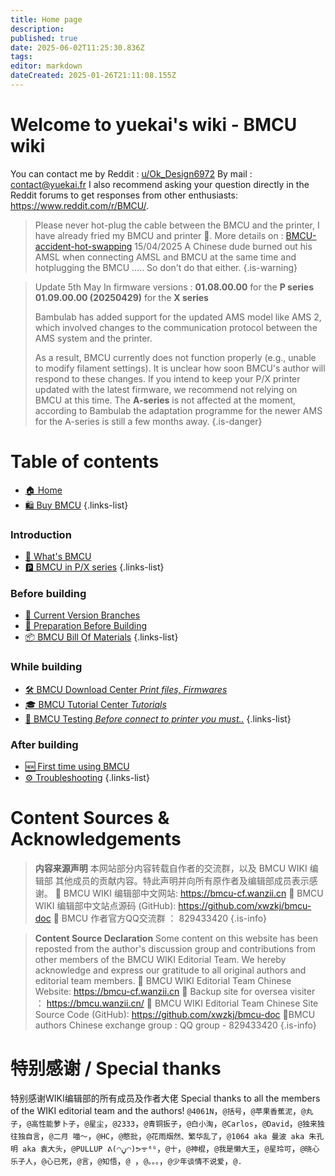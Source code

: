 ```yaml
---
title: Home page
description: 
published: true
date: 2025-06-02T11:25:30.836Z
tags: 
editor: markdown
dateCreated: 2025-01-26T21:11:08.155Z
---
```


# Welcome to yuekai's wiki - BMCU wiki

You can contact me by
Reddit : [u/Ok_Design6972](https://www.reddit.com/user/Ok_Design6972/)
By mail : contact@yuekai.fr
I also recommend asking your question directly in the Reddit forums to get responses from other enthusiasts: https://www.reddit.com/r/BMCU/.

> Please never hot-plug the cable between the BMCU and the printer, I have already fried my BMCU and printer 🥶. More details on : [BMCU-accident-hot-swapping](/BMCU/BMCU-accident-hot-swapping)
> 15/04/2025 A Chinese dude burned out his AMSL when connecting AMSL and BMCU at the same time and hotplugging the BMCU ..... So don't do that either.
{.is-warning}

> Update 5th May
> In firmware versions :
**01.08.00.00** for the **P series**
**01.09.00.00 (20250429)** for the **X series**
>
>Bambulab has added support for the updated AMS model like AMS 2, which involved changes to the communication protocol between the AMS system and the printer. 
>
>As a result, BMCU currently does not function properly (e.g., unable to modify filament settings). It is unclear how soon BMCU's author will respond to these changes. If you intend to keep your P/X printer updated with the latest firmware, we recommend not relying on BMCU at this time.
The **A-series** is not affected at the moment, according to Bambulab the adaptation programme for the newer AMS for the A-series is still a few months away.
{.is-danger}

# Table of contents

- [🏠 Home](/home)
- [🛍️ Buy BMCU](/BMCU/buy_bmcu)
{.links-list}

### Introduction
- [📖 What's BMCU](/BMCU)
- [🅿️ BMCU in P/X series](/BMCU/BMCU_in_p_series)
{.links-list}

### Before building
- [🌿 Current Version Branches](/BMCU/bmcu_branches)
- [📝 Preparation Before Building](/BMCU/preparation_before_building)
- [📦 BMCU Bill Of Materials](/BMCU/BMCU_bill_of_materials)
{.links-list}

### While building
- [🛠️ BMCU Download Center *Print files, Firmwares*](/BMCU/BMCU_Download_Center)
- [🎓 BMCU Tutorial Center *Tutorials*](/BMCU/BMCU_Tutorial)
- [🔬 BMCU Testing *Before connect to printer you must..*](/BMCU/BMCU_testing)
{.links-list}

### After building
- [🆕 First time using BMCU](/BMCU/new_bmcu)
- [⚙️ Troubleshooting](/BMCU/troubleshooting)
{.links-list}


# Content Sources & Acknowledgements


> **内容来源声明**
>本网站部分内容转载自作者的交流群，以及 BMCU WIKI 编辑部 其他成员的贡献内容。特此声明并向所有原作者及编辑部成员表示感谢。
>📌 BMCU WIKI 编辑部中文网站: https://bmcu-cf.wanzii.cn
>📌 BMCU WIKI 编辑部中文站点源码 (GitHub): https://github.com/xwzkj/bmcu-doc
>📌 BMCU 作者官方QQ交流群 ： 829433420
{.is-info}

> **Content Source Declaration**
>Some content on this website has been reposted from the author's discussion group and contributions from other members of the BMCU WIKI Editorial Team. We hereby acknowledge and express our gratitude to all original authors and editorial team members.
>📌 BMCU WIKI Editorial Team Chinese Website: https://bmcu-cf.wanzii.cn
>📌 Backup site for oversea visiter ： https://bmcu.wanzii.cn/
>📌 BMCU WIKI Editorial Team Chinese Site Source Code (GitHub): https://github.com/xwzkj/bmcu-doc
>📌BMCU authors Chinese exchange group : QQ group - 829433420
{.is-info}

# 特别感谢 / Special thanks
特别感谢WIKI编辑部的所有成员及作者大佬
Special thanks to all the members of the WIKI editorial team and the authors!
`@4061N`，`@括号`，`@苹果香蕉泥`，`@丸子`，`@高性能萝卜子`，`@星尘`，`@2333`，`@青铜扳子`，`@白小淘`，`@Carlos`，`@David`，`@独来独往独自言`，`@二月 喵～`，`@HC`，`@憨批`，`@花雨烟然、繁华乱了`，`@1064 aka 曼波 aka 朱孔明 aka 袁大头`，`@PULLUP ᕕ(◠ڼ◠)ᕗᯤ⁶ᴳ`，`@十`，`@神棍`，`@我是懒大王`，`@星玲可`，`@晓心乐子人`，`@心已死`，`@言`，`@知悟`，`@ `，`@。。。`，`@少年谈情不说爱`，`@.`
